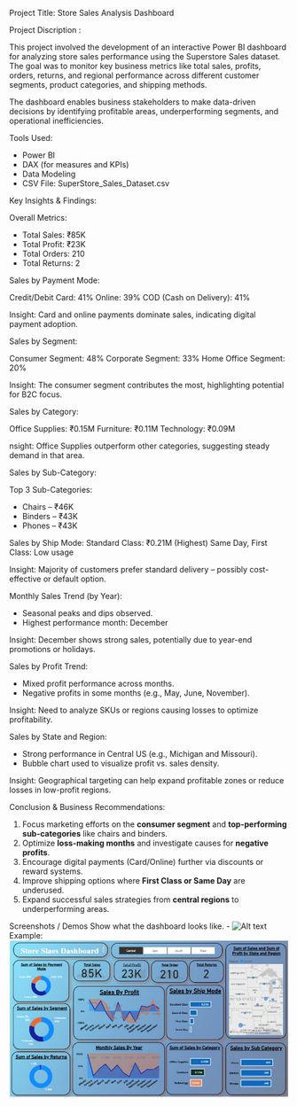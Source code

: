
Project Title: Store Sales Analysis Dashboard

 Project Discription :

This project involved the development of an interactive Power BI dashboard for analyzing store sales performance using the Superstore Sales dataset. The goal was to monitor key business metrics like total sales, profits, orders, returns, and regional performance across different customer segments, product categories, and shipping methods.

The dashboard enables business stakeholders to make data-driven decisions by identifying profitable areas, underperforming segments, and operational inefficiencies.

Tools Used:

* Power BI
* DAX (for measures and KPIs)
* Data Modeling
* CSV File: SuperStore\_Sales\_Dataset.csv


Key Insights & Findings:

Overall Metrics:

* Total Sales:  ₹85K
* Total Profit: ₹23K
* Total Orders: 210
* Total Returns: 2

Sales by Payment Mode:

Credit/Debit Card: 41%
Online: 39%
COD (Cash on Delivery): 41%

Insight: Card and online payments dominate sales, indicating digital payment adoption.

Sales by Segment:

Consumer Segment: 48%
Corporate Segment: 33%
Home Office Segment: 20%

Insight: The consumer segment contributes the most, highlighting potential for B2C focus.

Sales by Category:

Office Supplies: ₹0.15M
Furniture: ₹0.11M
Technology: ₹0.09M

nsight: Office Supplies outperform other categories, suggesting steady demand in that area.

Sales by Sub-Category:

Top 3 Sub-Categories:

  * Chairs – ₹46K
  * Binders – ₹43K
  * Phones – ₹43K

Sales by Ship Mode:
Standard Class: ₹0.21M (Highest)
Same Day, First Class: Low usage

Insight:  Majority of customers prefer standard delivery – possibly cost-effective or default option.

Monthly Sales Trend (by Year):

* Seasonal peaks and dips observed.
* Highest performance month: December

Insight: December shows strong sales, potentially due to year-end promotions or holidays.

Sales by Profit Trend:

* Mixed profit performance across months.
* Negative profits in some months (e.g., May, June, November).

Insight: Need to analyze SKUs or regions causing losses to optimize profitability.

Sales by State and Region:

* Strong performance in Central US (e.g., Michigan and Missouri).
* Bubble chart used to visualize profit vs. sales density.

Insight: Geographical targeting can help expand profitable zones or reduce losses in low-profit regions.


Conclusion & Business Recommendations:

1. Focus marketing efforts on the **consumer segment** and **top-performing sub-categories** like chairs and binders.
2. Optimize **loss-making months** and investigate causes for **negative profits**.
3. Encourage digital payments (Card/Online) further via discounts or reward systems.
4. Improve shipping options where **First Class or Same Day** are underused.
5. Expand successful sales strategies from **central regions** to underperforming areas.


Screenshots / Demos
Show what the dashboard looks like. - ![Alt text](https://github.com/username/repo/assets/image.png)
Example: ![Dashboard Preview](https://github.com/Sourabh-verma-01/Projects_self/blob/main/Store%20sales%20dash%20board.JPG)


